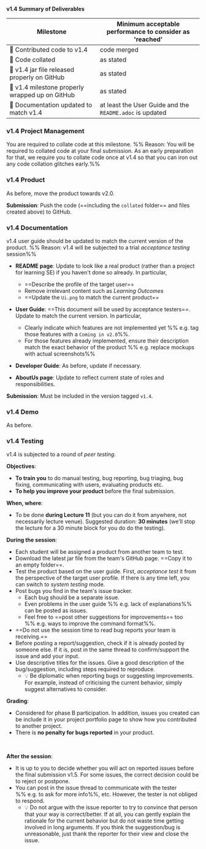<tip-box> 

**v1.4 Summary of Deliverables**

Milestone | Minimum acceptable performance to consider as 'reached'
--------- | -------------------------------------------------------
:bust_in_silhouette: Contributed code to v1.4 | code merged
:bust_in_silhouette: Code collated | as stated
:busts_in_silhouette: v1.4 jar file released properly on GitHub | as stated
:busts_in_silhouette: v1.4 milestone properly wrapped up on GitHub | as stated
:busts_in_silhouette: Documentation updated to match v1.4 | at least the User Guide and the `README.adoc` is updated

</tip-box>

### v1.4 Project Management

<tip-box type="important">

You are required to <tooltip content="extract your own code and put in one file">collate</tooltip> code at this milestone. %%&nbsp;Reason: You will be required to collated code at your final submission. As an early preparation for that, we require you to collate code once at v1.4 so that you can iron out any code collation glitches early.%% 

</tip-box>

<panel header="**How to collate code for grading**">
  <include src="collate.md" />
</panel><p/>

### v1.4 Product

As before, move the product towards v2.0.

**Submission**: Push the code (==including the `collated` folder== and files created above) to GitHub.

### v1.4 Documentation

<tip-box type="important"> 

v1.4 user guide should be updated to match the current version of the product. %%&nbsp;Reason: v1.4 will be subjected to a trial _acceptance testing_ session%%
  
</tip-box>

* **README page**: Update to look like a real product (rather than a project for learning SE) if you haven't done so already. In particular,
  * ==Describe the profile of the target user==
  * Remove irrelevant content such as _Learning Outcomes_
  * ==Update the `Ui.png` to match the current product==
  
* **User Guide**: ==This document will be used by acceptance testers==. Update to match the current version. In particular,
  * Clearly indicate which features are not implemented yet %%&nbsp;e.g. tag those features with a `Coming in v2.0`%%. 
  * For those features already implemented, ensure their description match the exact behavior of the product %%&nbsp;e.g. replace mockups with actual screenshots%% 
 
* **Developer Guide**: As before, update if necessary.
  
* **AboutUs page**: Update to reflect current state of roles and responsibilities.  

**Submission**: Must be included in the version tagged `v1.4`.


### v1.4 Demo

As before.


### v1.4 Testing

v1.4 is subjected to a round of _peer testing_.

**Objectives**:
* **To train you** to do manual testing, bug reporting, bug <tooltip content="assigning of priority order">triaging</tooltip>, bug fixing, communicating with users, evaluating products etc. 
* **To help you improve your product** before the final submission.
  
**When, where**: 
* To be done **during Lecture 11** (but you can do it from anywhere, not necessarily lecture venue). Suggested duration: **30 minutes** (we'll stop the lecture for a 30 minute block for you do do the testing).

**During the session**:
* Each student will be assigned a product from another team to test.
* Download the latest jar file from the team's GitHub page. ==Copy it to an empty folder==. 
* Test the product based on the user guide. First, _acceptance test_ it from the perspective of the target user profile. If there is any time left, you can switch to _system testing_ mode.
* Post bugs you find in the team's issue tracker. 
  * Each bug should be a separate issue.
  * Even problems in the user guide %%&nbsp;e.g. lack of explanations%% can be posted as issues.
  * Feel free to ==post other suggestions for improvements== too %%&nbsp;e.g. ways to improve the command format%%.
* ==Do not use the session time to read bug reports your team is receiving.==
* Before posting a report/suggestion, check if it is already posted by someone else. If it is, post in the same thread to confirm/support the issue and add your input.
* Use descriptive titles for the issues. Give a good description of the bug/suggestion, including steps required to reproduce.
  * :bulb: Be diplomatic when reporting bugs or suggesting improvements. For example, instead of criticising the current behavior, simply suggest alternatives to consider.
  
**Grading**:
* Considered for phase B participation. In addition, issues you created can be include it in your <trigger trigger="click" for="modal:v1.4-ppp">project portfolio page</trigger> to show how you contributed to another project.
* There is **no penalty for bugs reported** in your product.
  
<modal large title="Admin &raquo; Project &rarr;" id="modal:v1.4-ppp">
  <include src="project-v15rc.md#project-portfolio"/>
</modal>
  
<include src="project-testing.md#testingPreparations" />
  
**After the session**:
* It is up to you to decide whether you will act on reported issues before the final submission v1.5. For some issues, the correct decision could be to reject or postpone.
* You can post in the issue thread to communicate with the tester %%&nbsp;e.g. to ask for more info%%, etc. However, the tester is not obliged to respond.
  * :bulb: Do not argue with the issue reporter to try to convince that person that your way is correct/better. If at all, you can gently explain the rationale for the current behavior but do not waste time getting involved in long arguments. If you think the suggestion/bug is unreasonable, just thank the reporter for their view and close the issue.